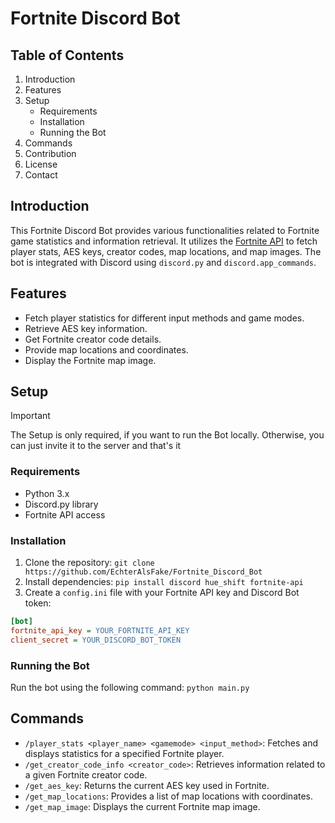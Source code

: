 # Fortnite Discord Bot

## Table of Contents
1. Introduction
2. Features
3. Setup
   - Requirements
   - Installation
   - Running the Bot
4. Commands
5. Contribution
6. License
7. Contact

## Introduction
This Fortnite Discord Bot provides various functionalities related to Fortnite game statistics and information retrieval. It utilizes the [Fortnite API](https://fortnite-api.com) to fetch player stats, AES keys, creator codes, map locations, and map images. The bot is integrated with Discord using `discord.py` and `discord.app_commands`.

## Features
- Fetch player statistics for different input methods and game modes.
- Retrieve AES key information.
- Get Fortnite creator code details.
- Provide map locations and coordinates.
- Display the Fortnite map image.

## Setup

> [!IMPORTANT] 
> The Setup is only required, if you want to run the Bot locally. Otherwise, you can just invite it to the server and that's it

### Requirements
- Python 3.x
- Discord.py library
- Fortnite API access

### Installation
1. Clone the repository:
`git clone https://github.com/EchterAlsFake/Fortnite_Discord_Bot`
2. Install dependencies: `pip install discord hue_shift fortnite-api`
3. Create a `config.ini` file with your Fortnite API key and Discord Bot token:
```ini
[bot]
fortnite_api_key = YOUR_FORTNITE_API_KEY
client_secret = YOUR_DISCORD_BOT_TOKEN
```

### Running the Bot
Run the bot using the following command: `python main.py`


## Commands
- `/player_stats <player_name> <gamemode> <input_method>`: Fetches and displays statistics for a specified Fortnite player.
- `/get_creator_code_info <creator_code>`: Retrieves information related to a given Fortnite creator code.
- `/get_aes_key`: Returns the current AES key used in Fortnite.
- `/get_map_locations`: Provides a list of map locations with coordinates.
- `/get_map_image`: Displays the current Fortnite map image.
